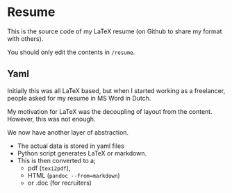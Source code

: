 # Resume

This is the source code of my LaTeX resume
(on Github to share my format with others).

You should only edit the contents in `/resume`.

## Yaml

Initially this was all LaTeX based,
but when I started working as a freelancer,
people asked for my resume in MS Word in Dutch.

My motivation for LaTeX was the decoupling
of layout from the content.
However, this was not enough.

We now have another layer of abstraction.
+ The actual data is stored in yaml files
+ Python script generates LaTeX or markdown.
+ This is then converted to a;
  - pdf (`texi2pdf`),
  - HTML (`pandoc --from=markdown`)
  - or .doc (for recruiters)

